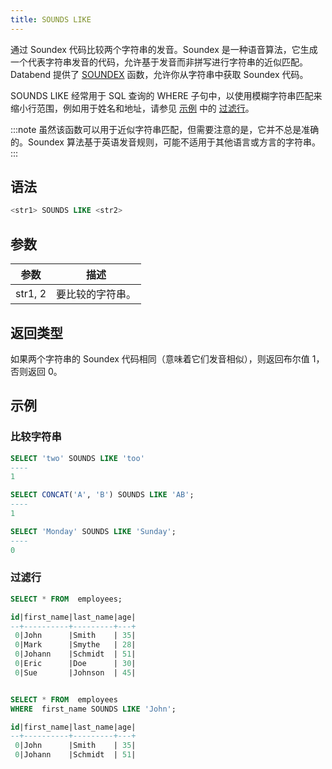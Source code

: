 ```yaml
---
title: SOUNDS LIKE
---
```


通过 Soundex 代码比较两个字符串的发音。Soundex 是一种语音算法，它生成一个代表字符串发音的代码，允许基于发音而非拼写进行字符串的近似匹配。Databend 提供了 [SOUNDEX](soundex.md) 函数，允许你从字符串中获取 Soundex 代码。

SOUNDS LIKE 经常用于 SQL 查询的 WHERE 子句中，以使用模糊字符串匹配来缩小行范围，例如用于姓名和地址，请参见 [示例](#examples) 中的 [过滤行](#filtering-rows)。

:::note
虽然该函数可以用于近似字符串匹配，但需要注意的是，它并不总是准确的。Soundex 算法基于英语发音规则，可能不适用于其他语言或方言的字符串。
:::

## 语法

```sql
<str1> SOUNDS LIKE <str2>
```

## 参数

| 参数     | 描述         |
|----------|--------------|
| str1, 2  | 要比较的字符串。 |

## 返回类型

如果两个字符串的 Soundex 代码相同（意味着它们发音相似），则返回布尔值 1，否则返回 0。

## 示例

### 比较字符串

```sql
SELECT 'two' SOUNDS LIKE 'too'
----
1

SELECT CONCAT('A', 'B') SOUNDS LIKE 'AB';
----
1

SELECT 'Monday' SOUNDS LIKE 'Sunday';
----
0
```

### 过滤行

```sql
SELECT * FROM  employees;

id|first_name|last_name|age|
--+----------+---------+---+
 0|John      |Smith    | 35|
 0|Mark      |Smythe   | 28|
 0|Johann    |Schmidt  | 51|
 0|Eric      |Doe      | 30|
 0|Sue       |Johnson  | 45|


SELECT * FROM  employees
WHERE  first_name SOUNDS LIKE 'John';

id|first_name|last_name|age|
--+----------+---------+---+
 0|John      |Smith    | 35|
 0|Johann    |Schmidt  | 51|
```